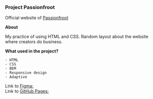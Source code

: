 ### Project **Passionfroot**


Official website of [Passionfroot](https://www.passionfroot.xyz/)<br>

**About**

My practice of using HTML and CSS. Random layout about the website where creators do business.

**What used in the project?**

```
- HTML
- CSS
- BEM
- Responsive design
- Adaptive

```

Link to [Figma:](https://www.figma.com/file/BXe2n4OTm2qcJzuL4aOfzw/Passionfroot?node-id=0%3A1&t=XlOY4X8aa0KarGTb-1)<br>
Link to [GitHub Pages:](https://mustafinelnare.github.io/creators-tips/)
